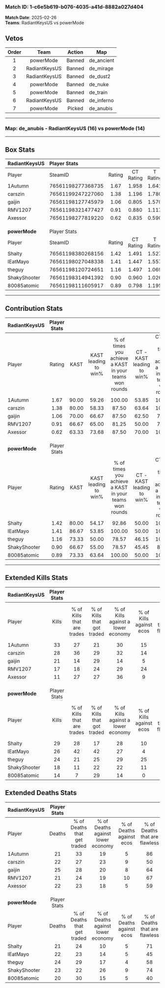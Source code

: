 ### Match ID: 1-c6e5b619-b076-4035-a41d-8882a027d404  
**Match Date**: 2025-02-26  
**Teams**: RadiantKeysUS vs powerMode  

## Vetos  

| Order | Team | Action | Map |
| :---: | :--: | :----: | --- |
| 1 | powerMode | Banned | de_ancient |
| 2 | RadiantKeysUS | Banned | de_mirage |
| 3 | RadiantKeysUS | Banned | de_dust2 |
| 4 | powerMode | Banned | de_nuke |
| 5 | powerMode | Banned | de_train |
| 6 | RadiantKeysUS | Banned | de_inferno |
| 7 | powerMode | Picked | de_anubis |

---  

### **Map**: de_anubis - RadiantKeysUS (16) vs powerMode (14)  
---  

## Box Stats  

| **RadiantKeysUS** | Player Stats      |        |           |          |       |       |       |         |        |      |     |
| :- | :- | :-: | :-: | :-: | :-: | :-: | :-: | :-: | :-: | :-: | :-: |
| Player            | SteamID           | Rating | CT Rating | T Rating | KAST  |  ADR  | Kills | Assists | Deaths | K/D  | HS% |
| 1Autumn           | 76561198277368735 |  1.67  |   1.958   |  1.641   | 90.00 | 111.0 |  33   |    7    |   21   | 1.57 | 18  |
| carszin           | 76561199247227060 |  1.38  |   1.196   |  1.780   | 80.00 | 91.4  |  28   |    8    |   22   | 1.27 | 39  |
| gaijin            | 76561198127745979 |  1.06  |   0.805   |  1.570   | 70.00 | 89.1  |  21   |   13    |   25   | 0.84 | 47  |
| RMV1207           | 76561198321477427 |  0.91  |   0.880   |  1.117   | 66.67 | 68.9  |  17   |    7    |   21   | 0.81 | 23  |
| Axessor           | 76561198277819220 |  0.62  |   0.835   |  0.590   | 63.33 | 47.1  |  11   |    7    |   22   | 0.50 | 45  |
|                   |                   |        |           |          |       |       |       |         |        |      |     |
|                   |                   |        |           |          |       |       |       |         |        |      |     |
|                   |                   |        |           |          |       |       |       |         |        |      |     |
| **powerMode**     | Player Stats      |        |           |          |       |       |       |         |        |      |     |
| Player            | SteamID           | Rating | CT Rating | T Rating | KAST  |  ADR  | Kills | Assists | Deaths | K/D  | HS% |
| Shalty            | 76561198380268156 |  1.42  |   1.491   |  1.527   | 80.00 | 90.3  |  29   |    7    |   21   | 1.38 | 44  |
| IEatMayo          | 76561198027048338 |  1.41  |   1.447   |  1.557   | 86.67 | 99.0  |  26   |   13    |   22   | 1.18 | 26  |
| theguy            | 76561198120724651 |  1.16  |   1.497   |  1.069   | 73.33 | 85.5  |  24   |    7    |   24   | 1.00 | 37  |
| ShakyShooter      | 76561198314941392 |  0.90  |   0.960   |  1.026   | 66.67 | 70.2  |  18   |    6    |   23   | 0.78 | 50  |
| 80085atomic       | 76561198111605917 |  0.89  |   0.798   |  1.195   | 73.33 | 66.0  |  14   |   10    |   20   | 0.70 | 64  |
---  

## Contribution Stats  

| **RadiantKeysUS** | Player Stats |       |                      |                                                        |                           |                                                             |                          |                                                            |
| :- | :-: | :-: | :-: | :-: | :-: | :-: | :-: | :-: |
| Player            |    Rating    | KAST  | KAST leading to win% | % of times you achieve a KAST in your teams won rounds | CT - KAST leading to win% | CT - % of times you achieve a KAST in your teams won rounds | T - KAST leading to win% | T - % of times you achieve a KAST in your teams won rounds |
| 1Autumn           |     1.67     | 90.00 |        59.26         |                         100.00                         |           53.85           |                           100.00                            |          64.29           |                           100.00                           |
| carszin           |     1.38     | 80.00 |        58.33         |                         87.50                          |           63.64           |                           100.00                            |          53.85           |                           77.78                            |
| gaijin            |     1.06     | 70.00 |        66.67         |                         87.50                          |           62.50           |                            71.43                            |          69.23           |                           100.00                           |
| RMV1207           |     0.91     | 66.67 |        65.00         |                         81.25                          |           50.00           |                            71.43                            |          80.00           |                           88.89                            |
| Axessor           |     0.62     | 63.33 |        73.68         |                         87.50                          |           70.00           |                           100.00                            |          77.78           |                           77.78                            |
|                   |              |       |                      |                                                        |                           |                                                             |                          |                                                            |
|                   |              |       |                      |                                                        |                           |                                                             |                          |                                                            |
|                   |              |       |                      |                                                        |                           |                                                             |                          |                                                            |
| **powerMode**     | Player Stats |       |                      |                                                        |                           |                                                             |                          |                                                            |
| Player            |    Rating    | KAST  | KAST leading to win% | % of times you achieve a KAST in your teams won rounds | CT - KAST leading to win% | CT - % of times you achieve a KAST in your teams won rounds | T - KAST leading to win% | T - % of times you achieve a KAST in your teams won rounds |
| Shalty            |     1.42     | 80.00 |        54.17         |                         92.86                          |           50.00           |                           100.00                            |          58.33           |                           87.50                            |
| IEatMayo          |     1.41     | 86.67 |        53.85         |                         100.00                         |           50.00           |                           100.00                            |          57.14           |                           100.00                           |
| theguy            |     1.16     | 73.33 |        50.00         |                         78.57                          |           46.15           |                           100.00                            |          55.56           |                           62.50                            |
| ShakyShooter      |     0.90     | 66.67 |        55.00         |                         78.57                          |           45.45           |                            83.33                            |          66.67           |                           75.00                            |
| 80085atomic       |     0.89     | 73.33 |        63.64         |                         100.00                         |           50.00           |                           100.00                            |          80.00           |                           100.00                           |
---  

## Extended Kills Stats  

| **RadiantKeysUS** | Player Stats |                            |                            |                                    |                         |                              |                                 |                                       |                    |           |
| :- | :-: | :-: | :-: | :-: | :-: | :-: | :-: | :-: | :-: | :-: |
| Player            |    Kills     | % of Kills that are trades | % of Kills that got traded | % of Kills against a lower economy | % of Kills against ecos | % of Kills that are flawless | % of Kills that are close duels | % of Kills that are assisted by flash | Pistol Round Kills | AWP Kills |
| 1Autumn           |      33      |             27             |             21             |                 30                 |           15            |              82              |                3                |                   0                   |         0          |    21     |
| carszin           |      28      |             36             |             29             |                 32                 |           14            |              50              |                4                |                   7                   |         1          |     0     |
| gaijin            |      21      |             14             |             29             |                 14                 |            5            |              48              |                0                |                   0                   |         0          |     0     |
| RMV1207           |      17      |             18             |             24             |                 29                 |           24            |              47              |                6                |                   0                   |         1          |     0     |
| Axessor           |      11      |             27             |             27             |                 36                 |            9            |              45              |                9                |                   0                   |         0          |     0     |
|                   |              |                            |                            |                                    |                         |                              |                                 |                                       |                    |           |
|                   |              |                            |                            |                                    |                         |                              |                                 |                                       |                    |           |
|                   |              |                            |                            |                                    |                         |                              |                                 |                                       |                    |           |
| **powerMode**     | Player Stats |                            |                            |                                    |                         |                              |                                 |                                       |                    |           |
| Player            |    Kills     | % of Kills that are trades | % of Kills that got traded | % of Kills against a lower economy | % of Kills against ecos | % of Kills that are flawless | % of Kills that are close duels | % of Kills that are assisted by flash | Pistol Round Kills | AWP Kills |
| Shalty            |      29      |             28             |             17             |                 28                 |           10            |              66              |                7                |                   7                   |         8          |     0     |
| IEatMayo          |      26      |             42             |             42             |                 27                 |            4            |              65              |                4                |                   8                   |         2          |     0     |
| theguy            |      24      |             21             |             25             |                 29                 |           25            |              63              |                4                |                   0                   |         0          |     0     |
| ShakyShooter      |      18      |             11             |             22             |                 22                 |           11            |              61              |                6                |                  11                   |         0          |     8     |
| 80085atomic       |      14      |             7              |             29             |                 14                 |            0            |              71              |                0                |                  14                   |         0          |     0     |
## Extended Deaths Stats  

| **RadiantKeysUS** | Player Stats |                             |                                   |                          |                               |                            |                           |               |
| :- | :-: | :-: | :-: | :-: | :-: | :-: | :-: | :-: |
| Player            |    Deaths    | % of Deaths that get traded | % of Deaths against lower economy | % of Deaths against ecos | % of Deaths that are flawless | % of Deaths that are close | % of Deaths while blinded | Deaths to AWP |
| 1Autumn           |      21      |             33              |                19                 |            5             |              86               |             0              |            14             |       1       |
| carszin           |      22      |             27              |                23                 |            9             |              50               |             5              |             5             |       1       |
| gaijin            |      25      |             28              |                20                 |            8             |              64               |             12             |             4             |       2       |
| RMV1207           |      21      |             24              |                19                 |            10            |              67               |             0              |             5             |       3       |
| Axessor           |      22      |             23              |                18                 |            5             |              59               |             5              |             9             |       1       |
|                   |              |                             |                                   |                          |                               |                            |                           |               |
|                   |              |                             |                                   |                          |                               |                            |                           |               |
|                   |              |                             |                                   |                          |                               |                            |                           |               |
| **powerMode**     | Player Stats |                             |                                   |                          |                               |                            |                           |               |
| Player            |    Deaths    | % of Deaths that get traded | % of Deaths against lower economy | % of Deaths against ecos | % of Deaths that are flawless | % of Deaths that are close | % of Deaths while blinded | Deaths to AWP |
| Shalty            |      21      |             24              |                10                 |            5             |              71               |             5              |             5             |       3       |
| IEatMayo          |      22      |             23              |                14                 |            5             |              45               |             9              |             0             |       3       |
| theguy            |      24      |             29              |                17                 |            4             |              58               |             0              |             4             |       6       |
| ShakyShooter      |      23      |             22              |                26                 |            9             |              74               |             0              |             0             |       8       |
| 80085atomic       |      20      |             30              |                15                 |            5             |              40               |             5              |             0             |       1       |
